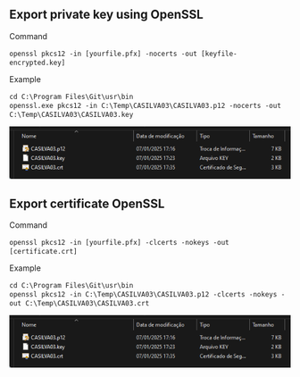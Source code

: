 ## Export private key using OpenSSL

Command

```console
openssl pkcs12 -in [yourfile.pfx] -nocerts -out [keyfile-encrypted.key]
```
  
Example

```console
cd C:\Program Files\Git\usr\bin
openssl.exe pkcs12 -in C:\Temp\CASILVA03\CASILVA03.p12 -nocerts -out C:\Temp\CASILVA03\CASILVA03.key
```
![Alt text](export_private_key_and_certificate_001.png "")

## Export certificate OpenSSL

Command

```console
openssl pkcs12 -in [yourfile.pfx] -clcerts -nokeys -out [certificate.crt]
```
  
Example

```console
cd C:\Program Files\Git\usr\bin
openssl pkcs12 -in C:\Temp\CASILVA03\CASILVA03.p12 -clcerts -nokeys -out C:\Temp\CASILVA03\CASILVA03.crt
```

![Alt text](export_private_key_and_certificate_001.png "")